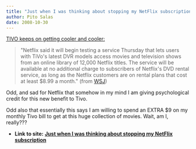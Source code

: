 ```yaml
---
title: "Just when I was thinking about stopping my NetFlix subscription"
author: Pito Salas
date: 2008-10-30
---
```




[TIVO keeps on getting cooler and
cooler:](<http://online.wsj.com/article/SB122533284014583011.html?mod=djemTECH>)

> "Netflix said it will begin testing a service Thursday that lets users with
> TiVo's latest DVR models access movies and television shows from an online
> library of 12,000 Netflix titles. The service will be available at no
> additional charge to subscribers of Netflix's DVD rental service, as long as
> the Netflix customers are on rental plans that cost at least $8.99 a month."
> (from
> [WSJ](<http://online.wsj.com/article/SB122533284014583011.html?mod=djemTECH>))

Odd, and sad for Netflix that somehow in my mind I am giving psychological
credit for this new benefit to Tivo.

Odd also that essentially this says I am willing to spend an EXTRA $9 on my
monthly Tivo bill to get at this huge collection of movies. Wait, am I,
really???


* **Link to site:** **[Just when I was thinking about stopping my NetFlix subscription](None)**
